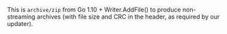 This is `archive/zip` from Go 1.10 + Writer.AddFile() to produce non-streaming archives (with file size and CRC in the header, as required by our updater).
